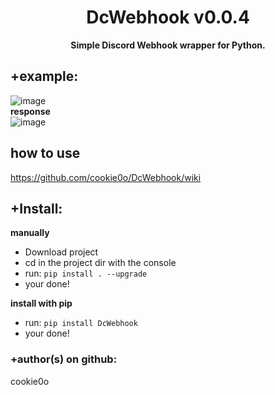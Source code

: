 <div align=center>
  
  # DcWebhook v0.0.4
  
  **Simple Discord Webhook wrapper for Python.**
</div>

## +example:
![image](https://user-images.githubusercontent.com/81589649/180581102-2f71d337-a34f-4556-bce0-a16f26961d7f.png)    
**response**   
![image](https://user-images.githubusercontent.com/81589649/180581182-2a599c6e-5614-4903-bcb6-2c82046bc218.png)

## how to use
https://github.com/cookie0o/DcWebhook/wiki

## +Install:
**manually**
- Download project
- cd in the project dir with the console
- run: `pip install . --upgrade`
- your done!

**install with pip**
- run: `pip install DcWebhook`
- your done!

### +author(s) on github:
cookie0o